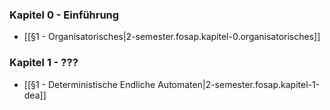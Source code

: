 
### Kapitel 0 - Einführung
- [[§1 - Organisatorisches|2-semester.fosap.kapitel-0.organisatorisches]]

### Kapitel 1 - ???
- [[§1 - Deterministische Endliche Automaten|2-semester.fosap.kapitel-1-dea]]
